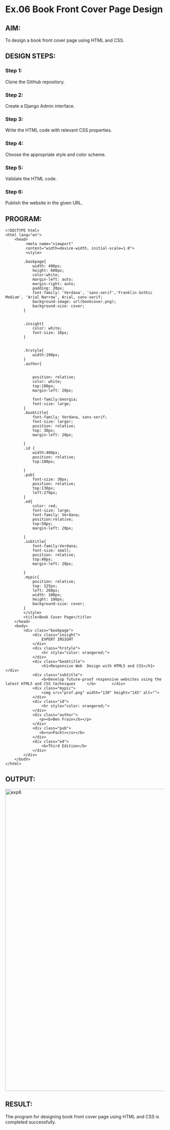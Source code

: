 # Ex.06 Book Front Cover Page Design
## AIM:
To design a book front cover page using HTML and CSS.

## DESIGN STEPS:

### Step 1:
Clone the GitHub repository.

### Step 2:
Create a Django Admin interface.

### Step 3:
Write the HTML code with relevant CSS properties.

### Step 4:
Choose the appropriate style and color scheme.

### Step 5:
Validate the HTML code.

### Step 6:
Publish the website in the given URL.

## PROGRAM:
```
<!DOCTYPE html>
<html lang="en">
    <head>
         <meta name="viewport" 
         content="width=device-width, initial-scale=1.0">
         <style>

        .bookpage{
            width: 400px;
            height: 600px;
            color:white;
            margin-left: auto;
            margin-right: auto;
            padding: 20px;
            font-family: 'Verdana', 'sans-serif','Franklin Gothic Medium', 'Arial Narrow', Arial, sans-serif;
            background-image: url(bookcover.png);
            background-size: cover;
        }
            

        .insight{
            color: white;
            font-size: 10px;
        }

        
        .hrstyle{
            width:100px;
        }
        .author{
        

            position: relative;
            color: white;
            top:180px;
            margin-left: 20px;
            
            font-family:Georgia;
            font-size: large;
        }
        .booktitle{
            font-family: Verdana, sans-serif;
            font-size: larger;
            position: relative;
            top: 30px;
            margin-left: 20px;
        
        }
        .id {
            width:400px;
            position: relative;
            top:180px;
            
        }
        .pub{
            font-size: 30px;
            position: relative;
            top:130px;
            left:270px;
        }
        .ed{
            color: red;
            font-size: large;
            font-family: Verdana;
            position:relative;
            top:50px;
            margin-left: 20px;

        }
        .subtitle{
            font-family:Verdana;
            font-size: small;
            position: relative;
            top:40px;
            margin-left: 20px;

        }
        .mypic{
            position: relative;
            top: 125px;
            left: 260px;
            width: 100px;
            height: 100px;
            background-size: cover;
        }
        </style>
        <title>Book Cover Page</title>
    </head>
    <body>
        <div class="bookpage">
            <div class="insight">
                EXPERT INSIGHT
            </div>
            <div class="hrstyle">
                <hr style="color: orangered;">
            </div>
            <div class="booktitle">
                <h1>Responsive Web  Design with HTML5 and CSS</h1></div>
            <div class="subtitle">
                <b>Develop future-proof responsive websites using the latest HTML5 and CSS techniques     </b>       </div>
            <div class="mypic">
                <img src="prof.png" width="130" height="145" alt="">
            </div>
            <div class="id">
                <hr style="color: orangered;">
            </div>
            <div class="author">
               <p><b>Ben Frain</b></p>
            </div>
            <div class="pub">
               <b><u>Packt></u></b>
            </div>
            <div class="ed">
                <b>Third Edition</b>
            </div>
        </div>
    </bodY>
</html>
```

## OUTPUT:
<img width="952" alt="exp6" src="https://github.com/Kirthi-Niharika/cover/assets/114135005/ade3b4f5-7ba1-4f59-9280-d194b30a6b70">


## RESULT:
The program for designing book front cover page using HTML and CSS is completed successfully.
